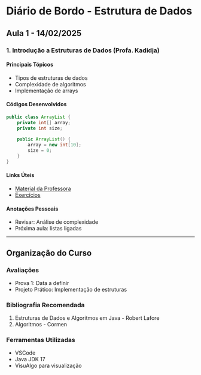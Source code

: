 # Diário de Bordo - Estrutura de Dados

## Aula 1 - 14/02/2025

### 1. Introdução a Estruturas de Dados (Profa. Kadidja)

#### Principais Tópicos
- Tipos de estruturas de dados
- Complexidade de algoritmos
- Implementação de arrays

#### Códigos Desenvolvidos
```java
public class ArrayList {
    private int[] array;
    private int size;
    
    public ArrayList() {
        array = new int[10];
        size = 0;
    }
}
```

#### Links Úteis
- [Material da Professora](link_do_material)
- [Exercícios](link_dos_exercicios)

#### Anotações Pessoais
- Revisar: Análise de complexidade
- Próxima aula: listas ligadas

---

## Organização do Curso

### Avaliações
- Prova 1: Data a definir
- Projeto Prático: Implementação de estruturas

### Bibliografia Recomendada
1. Estruturas de Dados e Algoritmos em Java - Robert Lafore
2. Algoritmos - Cormen

### Ferramentas Utilizadas
- VSCode
- Java JDK 17
- VisuAlgo para visualização